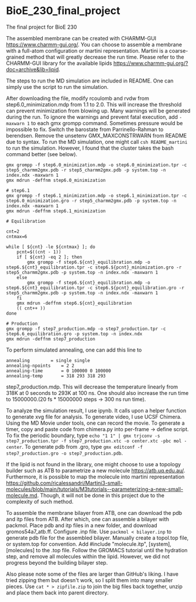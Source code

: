 # BioE_230_final_project
The final project for BioE 230

The assembled membrane can be created with CHARMM-GUI https://www.charmm-gui.org/. You can choose to assemble a membrane with a full-atom configuration or martini representation. Martini is a coarse-grained method that will greatly decrease the run time. Please refer to the CHARMM-GUI library for the available lipids https://www.charmm-gui.org/?doc=archive&lib=lipid. 

The steps to run the MD simulation are included in README. One can simply use the script to run the simulation. 

After downloading the file, modify rcoulomb and rvdw from step6.0_minimization.mdp from 1.1 to 2.0. This will increase the threshold can prevent minimization from blowing up. Many warnings will be generated during the run. To ignore the warnings and prevent fatal execution, add ```-maxwarn 1``` to each gmx grompp command. Sometimes pressure would be impossible to fix. Switch the barostate from Parrinello-Rahman to berendsen. Remove the unsetenv GMX_MAXCONSTRWARN from README due to syntax. To run the MD simulation, one might call ```csh README_martini``` to run the simulation. However, I found that the cluster takes the bash command better (see below). 

```
gmx grompp -f step6.0_minimization.mdp -o step6.0_minimization.tpr -c step5_charmm2gmx.pdb -r step5_charmm2gmx.pdb -p system.top -n index.ndx -maxwarn 1
gmx mdrun -deffnm step6.0_minimization

# step6.1
gmx grompp -f step6.1_minimization.mdp -o step6.1_minimization.tpr -c step6.0_minimization.gro -r step5_charmm2gmx.pdb -p system.top -n index.ndx -maxwarn 1
gmx mdrun -deffnm step6.1_minimization

# Equilibration

cnt=2
cntmax=6

while [ ${cnt} -le ${cntmax} ]; do
    pcnt=$((cnt - 1))
    if [ ${cnt} -eq 2 ]; then
        gmx grompp -f step6.${cnt}_equilibration.mdp -o step6.${cnt}_equilibration.tpr -c step6.${pcnt}_minimization.gro -r step5_charmm2gmx.pdb -p system.top -n index.ndx -maxwarn 1
    else
        gmx grompp -f step6.${cnt}_equilibration.mdp -o step6.${cnt}_equilibration.tpr -c step6.${pcnt}_equilibration.gro -r step5_charmm2gmx.pdb -p system.top -n index.ndx -maxwarn 1
    fi
    gmx mdrun -deffnm step6.${cnt}_equilibration
    (( cnt++ ))
done

# Production
gmx grompp -f step7_production.mdp -o step7_production.tpr -c step6.6_equilibration.gro -p system.top -n index.ndx
gmx mdrun -deffnm step7_production
```

To perform simulated annealing, one can add this line to 
```
annealing		 = single single
annealing-npoints	 = 2 2
annealing-time		 = 0 100000 0 100000
annealing-temp		 = 318 293 318 293
```
step7_production.mdp. This will decrease the temperature linearly from 318K at 0 seconds to 293K at 100 ns. One should also increase the run time to 15000000.(20 fs * 15000000 steps -> 300 ns run time).

To analyze the simulation result, I use ipynb. It calls upon a helper function to generate xvg file for analysis. To generate video, I use UCSF Chimera. Using the MD Movie under tools, one can record the movie. To generate a timer, copy and paste code from chimera.py into per-frame -> define script. To fix the periodic boundary, type ```echo "1 1" | gmx trjconv -s step7_production.tpr -f step7_production.xtc -o center.xtc -pbc mol -center```. To generate pdb from .gro, type ```gmx editconf -f step7_production.gro -o step7_production.pdb```.

If the lipid is not found in the library, one might choose to use a topology builder such as ATB to parametrize a new molecule https://atb.uq.edu.au/. Furthermore, it is possible to map the molecule into martini representation https://github.com/ricalessandri/Martini3-small-molecules/blob/main/tutorials/M3tutorials--parameterizing-a-new-small-molecule.md. Though, it will not be done in this project due to the complexity of such method.

To assemble the membrane bilayer from ATB, one can download the pdb and itp files from ATB. After which, one can assemble a bilayer with packmol. Place pdb and itp files in a new folder, and download gromos54a7_atb.ff. Configure .inp file. Use ```packmol < bilayer.inp``` to generate pdb file for the assembled bilayer. Manually create a topol.top file, or system.top for convention. Add #include "molecule.itp", [system], [molecules] to the .top file. Follow the GROMACS tutorial until the hydration step, and remove all molecules within the lipid. However, we did not progress beyond the building bilayer step. 

Also please note some of the files are larger than GitHub's liking. I have tried zipping them but doesn't work, so I split them into many smaller pieces. Use ```cat * > zipfile.zip``` to join the big files back together, unzip and place them back into parent directory. 
